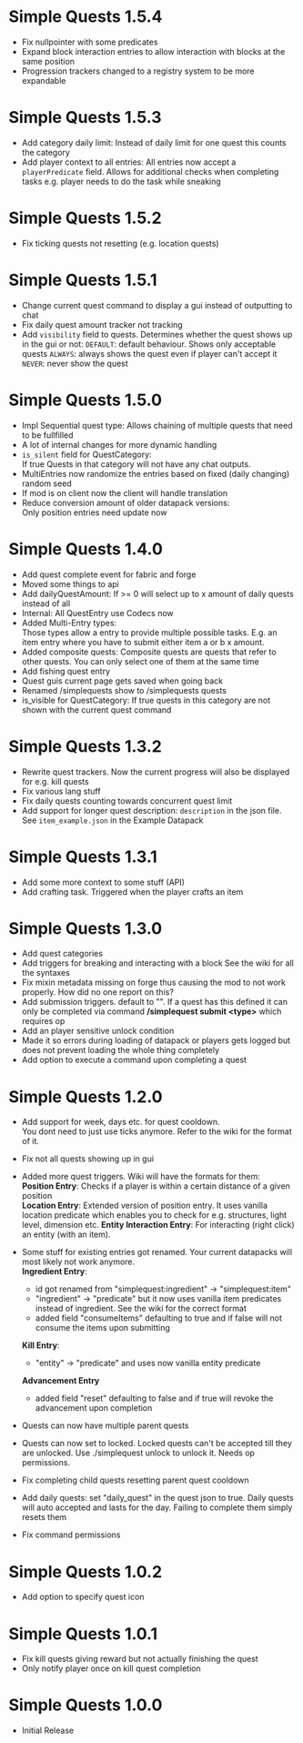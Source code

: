 Simple Quests 1.5.4
================
- Fix nullpointer with some predicates
- Expand block interaction entries to allow interaction with blocks at the same position
- Progression trackers changed to a registry system to be more expandable

Simple Quests 1.5.3
================
- Add category daily limit: 
  Instead of daily limit for one quest this counts the category
- Add player context to all entries:
  All entries now accept a `playerPredicate` field.
  Allows for additional checks when completing tasks e.g. player needs to do the task while sneaking

Simple Quests 1.5.2
================
- Fix ticking quests not resetting (e.g. location quests)

Simple Quests 1.5.1
================
- Change current quest command to display a gui instead of outputting to chat
- Fix daily quest amount tracker not tracking
- Add `visibility` field to quests. Determines whether the quest shows up in the gui or not:
  `DEFAULT`: default behaviour. Shows only acceptable quests
  `ALWAYS`: always shows the quest even if player can't accept it
  `NEVER`: never show the quest

Simple Quests 1.5.0
================
- Impl Sequential quest type: 
  Allows chaining of multiple quests that need to be fullfilled
- A lot of internal changes for more dynamic handling
- `is_silent` field for QuestCategory:  
  If true Quests in that category will not have any chat outputs.
- MultiEntries now randomize the entries based on fixed (daily changing) random seed
- If mod is on client now the client will handle translation
- Reduce conversion amount of older datapack versions:  
  Only position entries need update now

Simple Quests 1.4.0
================
- Add quest complete event for fabric and forge
- Moved some things to api
- Add dailyQuestAmount: If >= 0 will select up to x amount of daily quests instead of all
- Internal: All QuestEntry use Codecs now
- Added Multi-Entry types:   
  Those types allow a entry to provide multiple possible tasks.
  E.g. an item entry where you have to submit either item a or b x amount.
- Added composite quests:
  Composite quests are quests that refer to other quests. 
  You can only select one of them at the same time
- Add fishing quest entry
- Quest guis current page gets saved when going back
- Renamed /simplequests show to /simplequests quests
- is_visible for QuestCategory:
  If true quests in this category are not shown with the current quest command

Simple Quests 1.3.2
================
- Rewrite quest trackers. Now the current progress will also be displayed for e.g. kill quests
- Fix various lang stuff
- Fix daily quests counting towards concurrent quest limit
- Add support for longer quest description:
  `description` in the json file. See `item_example.json` in the Example Datapack

Simple Quests 1.3.1
================
- Add some more context to some stuff (API)
- Add crafting task. Triggered when the player crafts an item

Simple Quests 1.3.0
================
- Add quest categories
- Add triggers for breaking and interacting with a block
  See the wiki for all the syntaxes
- Fix mixin metadata missing on forge thus causing the mod to not work properly.
  How did no one report on this?
- Add submission triggers. default to "". If a quest has this defined it can only be completed via
  command **/simplequest submit \<type\>** which requires op
- Add an player sensitive unlock condition
- Made it so errors during loading of datapack or players gets logged but does not prevent loading the whole thing completely
- Add option to execute a command upon completing a quest

Simple Quests 1.2.0
================
- Add support for week, days etc. for quest cooldown.  
  You dont need to just use ticks anymore.
  Refer to the wiki for the format of it.
- Fix not all quests showing up in gui
- Added more quest triggers. Wiki will have the formats for them:  
  **Position Entry**: Checks if a player is within a certain distance of a given position  
  **Location Entry**: Extended version of position entry. It uses vanilla location predicate which enables you to
  check for e.g. structures, light level, dimension etc.
  **Entity Interaction Entry**: For interacting (right click) an entity (with an item).
- Some stuff for existing entries got renamed. Your current datapacks will most likely not work anymore.  
  **Ingredient Entry**: 
  - id got renamed from "simplequest:ingredient" -> "simplequest:item"
  - "ingredient" -> "predicate" but it now uses vanilla item predicates instead of ingredient. See the wiki for the correct format
  - added field "consumeItems" defaulting to true and if false will not consume the items upon submitting
  
  **Kill Entry**:
  - "entity" -> "predicate" and uses now vanilla entity predicate  
  
  **Advancement Entry**
  - added field "reset" defaulting to false and if true will revoke the advancement upon completion
- Quests can now have multiple parent quests
- Quests can now set to locked. Locked quests can't be accepted till they are unlocked.
  Use ./simplequest unlock <player> <id> to unlock it. Needs op permissions.
- Fix completing child quests resetting parent quest cooldown
- Add daily quests: set "daily_quest" in the quest json to true.
  Daily quests will auto accepted and lasts for the day. Failing to complete them simply resets them
- Fix command permissions

Simple Quests 1.0.2
================
- Add option to specify quest icon

Simple Quests 1.0.1
================
- Fix kill quests giving reward but not actually finishing the quest
- Only notify player once on kill quest completion

Simple Quests 1.0.0
================
- Initial Release